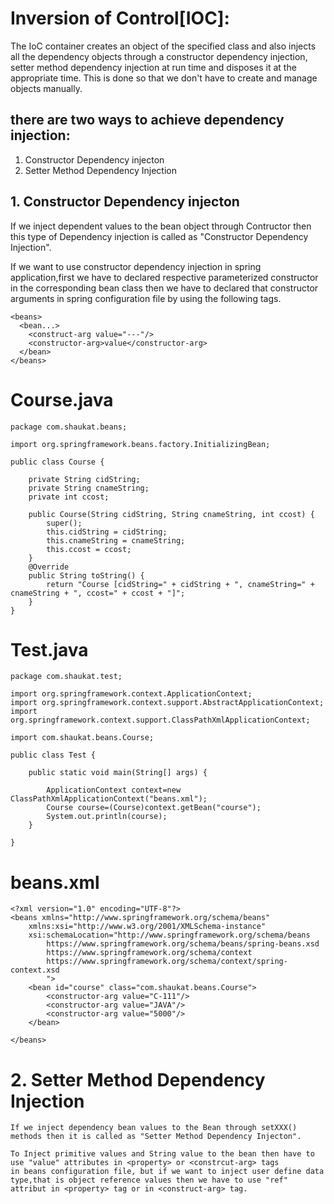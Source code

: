 # Inversion of Control[IOC]:

The IoC container creates an object of the specified class and also injects all the dependency objects through a constructor dependency injection, setter method dependency injection at run time and disposes it at the appropriate time. This is done so that we don't have to create and manage objects manually. 

## there are two ways to achieve dependency injection:

1. Constructor Dependency injecton
2. Setter Method Dependency Injection

## 1. Constructor Dependency injecton

If we inject dependent values to the bean object through Contructor then this type of Dependency injection is called as "Constructor Dependency Injection".

If we want to use constructor dependency injection in spring application,first we have to declared respective parameterized constructor in the corresponding bean class then we have to declared that constructor arguments in spring configuration file by using the following tags.

    <beans>
      <bean...>
        <construct-arg value="---"/>
        <constructor-arg>value</constructor-arg>
      </bean>
    </beans>  
    
# Course.java

    package com.shaukat.beans;

    import org.springframework.beans.factory.InitializingBean;

    public class Course {

        private String cidString;
        private String cnameString;
        private int ccost;

        public Course(String cidString, String cnameString, int ccost) {
            super();
            this.cidString = cidString;
            this.cnameString = cnameString;
            this.ccost = ccost;
        }
        @Override
        public String toString() {
            return "Course [cidString=" + cidString + ", cnameString=" + cnameString + ", ccost=" + ccost + "]";
        }
    }

# Test.java

    package com.shaukat.test;

    import org.springframework.context.ApplicationContext;
    import org.springframework.context.support.AbstractApplicationContext;
    import org.springframework.context.support.ClassPathXmlApplicationContext;

    import com.shaukat.beans.Course;

    public class Test {

        public static void main(String[] args) {

            ApplicationContext context=new ClassPathXmlApplicationContext("beans.xml");
            Course course=(Course)context.getBean("course");
            System.out.println(course);
        }

    }

    
# beans.xml

    <?xml version="1.0" encoding="UTF-8"?>
    <beans xmlns="http://www.springframework.org/schema/beans"
        xmlns:xsi="http://www.w3.org/2001/XMLSchema-instance"
        xsi:schemaLocation="http://www.springframework.org/schema/beans
            https://www.springframework.org/schema/beans/spring-beans.xsd
            https://www.springframework.org/schema/context
            https://www.springframework.org/schema/context/spring-context.xsd
            ">
        <bean id="course" class="com.shaukat.beans.Course">  
            <constructor-arg value="C-111"/>
            <constructor-arg value="JAVA"/>
            <constructor-arg value="5000"/>	
        </bean>

    </beans>
     
# 2. Setter Method Dependency Injection

    If we inject dependency bean values to the Bean through setXXX() methods then it is called as "Setter Method Dependency Injecton".

    To Inject primitive values and String value to the bean then have to use "value" attributes in <property> or <constrcut-arg> tags
    in beans configuration file, but if we want to inject user define data type,that is object reference values then we have to use "ref" 
    attribut in <property> tag or in <construct-arg> tag.

